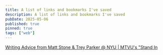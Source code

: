 ```yaml
---
title: A list of links and bookmarks I've saved
description: A list of links and bookmarks I've saved
pubDate: 2025-05-06
published: true
pinned: true
tags: ["web"]
---
```


[Writing Advice from Matt Stone & Trey Parker @ NYU | MTVU's "Stand In](https://www.youtube.com/watch?v=Zp6uP65lgjc)
